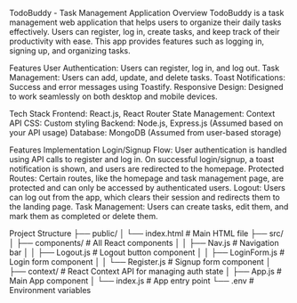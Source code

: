 TodoBuddy - Task Management Application
Overview
TodoBuddy is a task management web application that helps users to organize their daily tasks effectively. Users can register, log in, create tasks, and keep track of their productivity with ease. This app provides features such as logging in, signing up, and organizing tasks.

Features
User Authentication: Users can register, log in, and log out.
Task Management: Users can add, update, and delete tasks.
Toast Notifications: Success and error messages using Toastify.
Responsive Design: Designed to work seamlessly on both desktop and mobile devices.

Tech Stack
Frontend: React.js, React Router
State Management: Context API
CSS: Custom styling
Backend: Node.js, Express.js (Assumed based on your API usage)
Database: MongoDB (Assumed from user-based storage)

Features Implementation
Login/Signup Flow: User authentication is handled using API calls to register and log in. On successful login/signup, a toast notification is shown, and users are redirected to the homepage.
Protected Routes: Certain routes, like the homepage and task management page, are protected and can only be accessed by authenticated users.
Logout: Users can log out from the app, which clears their session and redirects them to the landing page.
Task Management: Users can create tasks, edit them, and mark them as completed or delete them.

Project Structure
├── public/
│   └── index.html         # Main HTML file
├── src/
│   ├── components/        # All React components
│   │   ├── Nav.js         # Navigation bar
│   │   ├── Logout.js      # Logout button component
│   │   ├── LoginForm.js   # Login form component
│   │   └── Register.js    # Signup form component
│   ├── context/           # React Context API for managing auth state
│   ├── App.js             # Main App component
│   └── index.js           # App entry point
└── .env                   # Environment variables


